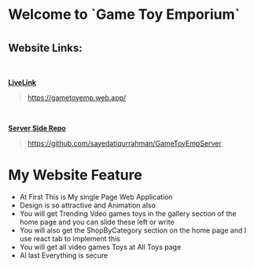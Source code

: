 <h1>Welcome to `Game Toy Emporium`</h1>
<h1></h1>
<h2>Website  Links:</h2> <br/>

**[LiveLink](https://gametoyemp.web.app/)**
>https://gametoyemp.web.app/
<br/>

**[Server Side Repo](https://github.com/sayedatiqurrahman/GameToyEmpServer)**
>https://github.com/sayedatiqurrahman/GameToyEmpServer

<h1></h1>
<h1>My Website Feature</h1>
<ul>
<li>At First This is My single Page Web Application</li>
<li>Design is so attractive and Animation also</li>
<li>You will get Trending Vdeo games toys in the gallery section of the home page and you can slide these left or write </li>
<li>You will also get the ShopByCategory section on the home page and I use react tab to implement this </li>
<li>You will get all video games Toys at All Toys page </li>
<li>Al last Everything is secure</li>
</ul>

